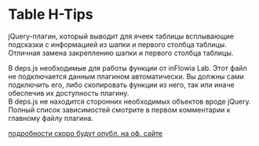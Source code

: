# Table H-Tips
jQuery-плагин, который выводит для ячеек таблицы всплывающие подсказки с информацией из шапки и первого столбца таблицы.
Отличная замена закреплению шапки и первого столбца таблицы.

В deps.js необходимые для работы функции от inFlowia Lab. Этот файл не подключается данным плагином автоматически. Вы должны сами подключить его, либо скопировать функции из него, так или иначе обеспечив их доступность плагину.  
В deps.js не находится сторонних необходимых объектов вроде jQuery. Полный список зависимостей смотрите в первом комментарии к главному файлу плагина.

[подробности скоро будут опубл. на оф. сайте](http://inflowia.ru/content/module-manager-0-1)
